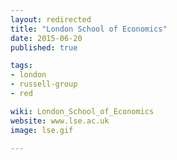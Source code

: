 ```yaml
---
layout: redirected
title: "London School of Economics"
date: 2015-06-20
published: true

tags:
- london
- russell-group
- red

wiki: London_School_of_Economics
website: www.lse.ac.uk
image: lse.gif

---
```

